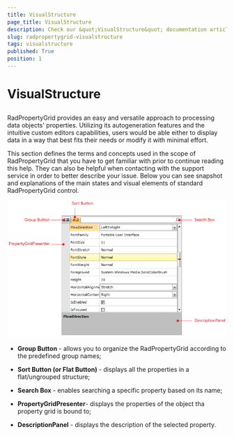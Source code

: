 ```yaml
---
title: VisualStructure
page_title: VisualStructure
description: Check our &quot;VisualStructure&quot; documentation article for the RadPropertyGrid {{ site.framework_name }} control.
slug: radpropertygrid-visualstructure
tags: visualstructure
published: True
position: 1
---
```


# VisualStructure



## 

RadPropertyGrid provides an easy and versatile approach to processing data objects' properties. Utilizing its autogeneration features and the intuitive custom editors capabilities, users would be able either to display data in a way that best fits their needs or modify it with minimal effort.

This section defines the terms and concepts used in the scope of RadPropertyGrid that you have to get familiar with prior to continue reading this help. They can also be helpful when contacting with the support service in order to better describe your issue. Below you can see snapshot and explanations of the main states and visual elements of standard RadPropertyGrid control.

![Rad Property Grid Visual Structure](images/RadPropertyGrid_VisualStructure.PNG)



* __Group Button__ - allows you to organize the RadPropertyGrid according to the predefined group names;

* __Sort Button (or Flat Button)__ - displays all the properties in a flat/ungrouped structure;

* __Search Box__ - enables searching a specific property based on its name;

* __PropertyGridPresenter__- displays the properties of the object tha property grid is bound to;

* __DescriptionPanel__ - displays the description of the selected property.
